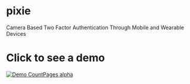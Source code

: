 # pixie
Camera Based Two Factor Authentication Through Mobile and Wearable Devices

# Click to see a demo
[![Demo CountPages alpha](https://j.gifs.com/qjBr3D.gif)](https://youtu.be/tWepolcXUJg)
